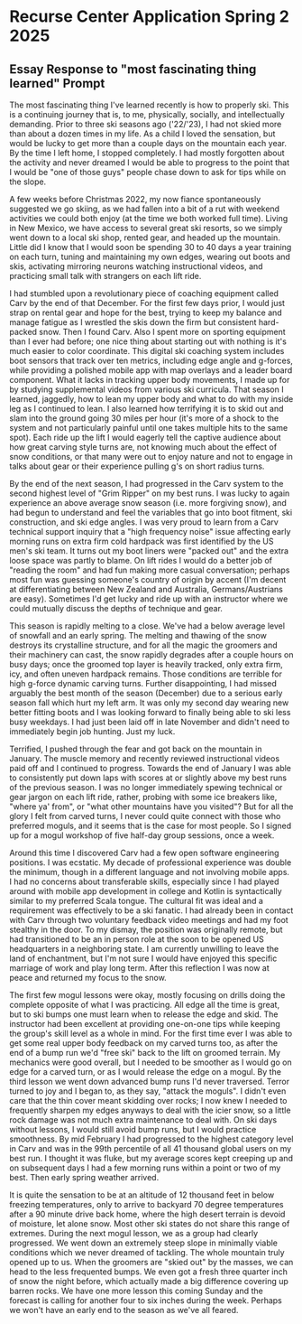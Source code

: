 # Recurse Center Application Spring 2 2025

## Essay Response to "most fascinating thing learned" Prompt
The most fascinating thing I've learned recently is how to properly ski. This is a continuing journey that is, to me, physically, socially, and intellectually demanding. Prior to three ski seasons ago ('22/'23), I had not skied more than about a dozen times in my 
life. As a child I loved the sensation, but would be lucky to get more than a couple days on the mountain each year. By the time I left home, I stopped completely. I had mostly forgotten about the activity and never dreamed I would be able to progress to the point 
that I would be "one of those guys" people chase down to ask for tips while on the slope.

A few weeks before Christmas 2022, my now fiance spontaneously suggested we go skiing, as we had fallen into a bit of a rut with weekend activities we could both enjoy (at the time we both worked full time). Living in New Mexico, we have access to several great ski 
resorts, so we simply went down to a local ski shop, rented gear, and headed up the mountain. Little did I know that I would soon be spending 30 to 40 days a year training on each turn, tuning and maintaining my own edges, wearing out boots and skis, activating 
mirroring neurons watching instructional videos, and practicing small talk with strangers on each lift ride.

I had stumbled upon a revolutionary piece of coaching equipment called Carv by the end of that December. For the first few days prior, I would just strap on rental gear and hope for the best, trying to keep my balance and manage fatigue as I wrestled the skis down 
the firm but consistent hard-packed snow. Then I found Carv. Also I spent more on sporting equipment than I ever had before; one nice thing about starting out with nothing is it's much easier to color coordinate. This digital ski coaching system includes boot 
sensors that track over ten metrics, including edge angle and g-forces, while providing a polished mobile app with map overlays and a leader board component. What it lacks in tracking upper body movements, I made up for by studying supplemental videos from various 
ski curricula. That season I learned, jaggedly, how to lean my upper body and what to do with my inside leg as I continued to lean. I also learned how terrifying it is to skid out and slam into the ground going 30 miles per hour (it's more of a shock to the system 
and not particularly painful until one takes multiple hits to the same spot). Each ride up the lift I would eagerly tell the captive audience about how great carving style turns are, not knowing much about the effect of snow conditions, or that many were out to 
enjoy nature and not to engage in talks about gear or their experience pulling g's on short radius turns.

By the end of the next season, I had progressed in the Carv system to the second highest level of "Grim Ripper" on my best runs. I was lucky to again experience an above average snow season (i.e. more forgiving snow), and had begun to understand and feel the 
variables that go into boot fitment, ski construction, and ski edge angles. I was very proud to learn from a Carv technical support inquiry that a "high frequency noise" issue affecting early morning runs on extra firm cold hardpack was first identified by the US 
men's ski team. It turns out my boot liners were "packed out" and the extra loose space was partly to blame. On lift rides I would do a better job of "reading the room" and had fun making more casual conversation; perhaps most fun was guessing someone's country of 
origin by accent (I'm decent at differentiating between New Zealand and Australia, Germans/Austrians are easy). Sometimes I'd get lucky and ride up with an instructor where we could mutually discuss the depths of technique and gear.

This season is rapidly melting to a close. We've had a below average level of snowfall and an early spring. The melting and thawing of the snow destroys its crystalline structure, and for all the magic the groomers and their machinery can cast, the snow rapidly 
degrades after a couple hours on busy days; once the groomed top layer is heavily tracked, only extra firm, icy, and often uneven hardpack remains. Those conditions are terrible for high g-force dynamic carving turns. Further disappointing, I had missed arguably the 
best month of the season (December) due to a serious early season fall which hurt my left arm. It was only my second day wearing new better fitting boots and I was looking forward to finally being able to ski less busy weekdays. I had just been laid off in late 
November and didn't need to immediately begin job hunting. Just my luck.

Terrified, I pushed through the fear and got back on the mountain in January. The muscle memory and recently reviewed instructional videos paid off and I continued to progress. Towards the end of January I was able to consistently put down laps with scores at or 
slightly above my best runs of the previous season. I was no longer immediately spewing technical or gear jargon on each lift ride, rather, probing with some ice breakers like, "where ya' from", or "what other mountains have you visited"? But for all the glory I 
felt from carved turns, I never could quite connect with those who preferred moguls, and it seems that is the case for most people. So I signed up for a mogul workshop of five half-day group sessions, once a week.

Around this time I discovered Carv had a few open software engineering positions. I was ecstatic. My decade of professional experience was double the minimum, though in a different language and not involving mobile apps. I had no concerns about transferable skills, 
especially since I had played around with mobile app development in college and Kotlin is syntactically similar to my preferred Scala tongue. The cultural fit was ideal and a requirement was effectively to be a ski fanatic. I had already been in contact with Carv 
through two voluntary feedback video meetings and had my foot stealthy in the door. To my dismay, the position was originally remote, but had transitioned to be an in person role at the soon to be opened US headquarters in a neighboring state. I am currently 
unwilling to leave the land of enchantment, but I'm not sure I would have enjoyed this specific marriage of work and play long term. After this reflection I was now at peace and returned my focus to the snow.

The first few mogul lessons were okay, mostly focusing on drills doing the complete opposite of what I was practicing. All edge all the time is great, but to ski bumps one must learn when to release the edge and skid. The instructor had been excellent at providing 
one-on-one tips while keeping the group's skill level as a whole in mind. For the first time ever I was able to get some real upper body feedback on my carved turns too, as after the end of a bump run we'd "free ski" back to the lift on groomed terrain. My mechanics 
were good overall, but I needed to be smoother as I would go on edge for a carved turn, or as I would release the edge on a mogul. By the third lesson we went down advanced bump runs I'd never traversed. Terror turned to joy and I began to, as they say, "attack the 
moguls". I didn't even care that the thin cover meant skidding over rocks; I now knew I needed to frequently sharpen my edges anyways to deal with the icier snow, so a little rock damage was not much extra maintenance to deal with. On ski days without lessons, I 
would still avoid bump runs, but I would practice smoothness. By mid February I had progressed to the highest category level in Carv and was in the 99th percentile of all 41 thousand global users on my best run. I thought it was fluke, but my average scores kept 
creeping up and on subsequent days I had a few morning runs within a point or two of my best. Then early spring weather arrived.

It is quite the sensation to be at an altitude of 12 thousand feet in below freezing temperatures, only to arrive to backyard 70 degree temperatures after a 90 minute drive back home, where the high desert terrain is devoid of moisture, let alone snow. Most other 
ski states do not share this range of extremes. During the next mogul lesson, we as a group had clearly progressed. We went down an extremely steep slope in minimally viable conditions which we never dreamed of tackling. The whole mountain truly opened up to us. 
When the groomers are "skied out" by the masses, we can head to the less frequented bumps. We even got a fresh three quarter inch of snow the night before, which actually made a big difference covering up barren rocks. We have one more lesson this coming Sunday and 
the forecast is calling for another four to six inches during the week. Perhaps we won't have an early end to the season as we've all feared.

